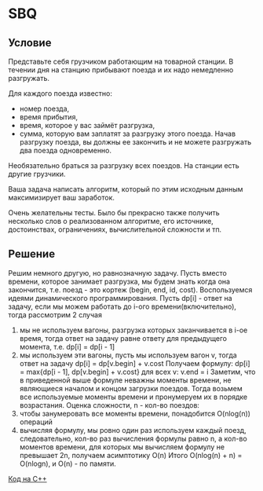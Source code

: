 # SBQ
## Условие
Представьте себя грузчиком работающим на товарной станции. В течении дня на станцию прибывают поезда и их надо немедленно разгружать.

Для каждого поезда известно:
- номер поезда,
- время прибытия,
- время, которое у вас займёт разгрузка,
- сумма, которую вам заплатят за разгрузку этого поезда.
Начав разгрузку поезда, вы должны ее закончить и не можете разгружать два поезда одновременно.

Необязательно браться за разгрузку всех поездов. На станции есть другие грузчики.

Ваша задача написать алгоритм, который по этим исходным данным максимизирует ваш заработок.

Очень желательны тесты. Было бы прекрасно также получить несколько слов о реализованном алгоритме, его источнике, достоинствах, ограничениях, вычислительной сложности и тп.
## Решение
Решим немного другую, но равнозначную задачу. Пусть вместо времени, которое занимает разгрузка, мы будем знать когда она закончится, т.е. поезд - это кортеж (begin, end, id, cost).
Воспользуемся идеями динамического программирования.
Пусть dp[i] - ответ на задачу, если мы можем работать до i-ого времени(включительно), тогда рассмотрим 2 случая

1) мы не используем вагоны, разгрузка которых заканчивается в i-ое время, тогда ответ на задачу равне ответу для предыдущего момента, т.е. dp[i] = dp[i - 1]
2) мы используем эти вагоны, пусть мы используем вагон v, тогда ответ на задачу dp[i] = dp[v.begin] + v.cost
Получаем формулу:
dp[i] = max{dp[i - 1], dp[v.begin] + v.cost} для всех v: v.end = i
Заметим, что в приведенной выше формуле неважны моменты времени, не являющиеся началом и концом загрузки поездов. Тогда возьмем все используемые моменты времени и пронумеруем их в порядке возрастания.
Оценка сложности, n - кол-во поездов:
1) чтобы занумеровать все моменты времени, понадобится O(nlog(n)) операций
2) вычисляя формулу, мы ровно один раз используем каждый поезд, следовательно, кол-во раз вычисления формулы равно n, а кол-во моментов времени, для которых мы вычисляем формулу не превышает 2n, получаем асимптотику O(n)
Итого O(nlog(n) + n) = O(nlogn), и O(n) - по памяти.

[Код на C++](trains.cpp)
